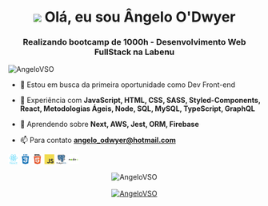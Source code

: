 <h1 align="center"><img src="https://raw.githubusercontent.com/kaueMarques/kaueMarques/master/hi.gif" width="30px"> Olá, eu sou Ângelo O'Dwyer</h1>
<h3 align="center">Realizando bootcamp de 1000h - Desenvolvimento Web FullStack na Labenu</h3>
<p align="left"> <img src="https://komarev.com/ghpvc/?username=AngeloVSO" alt="AngeloVSO" /> </p>

- 🔭 Estou em busca da primeira oportunidade como Dev Front-end

- 💬 Experiência com **JavaScript, HTML, CSS, SASS, Styled-Components, React, Metodologias Ágeis, Node, SQL, MySQL, TypeScript, GraphQL**

- 💬 Aprendendo sobre **Next, AWS, Jest, ORM, Firebase**

- 📫 Para contato **angelo_odwyer@hotmail.com**

<p align="left">
<img src="https://raw.githubusercontent.com/devicons/devicon/master/icons/react/react-original-wordmark.svg" alt="react" width="20" height="20"/>
<img src="https://raw.githubusercontent.com/devicons/devicon/master/icons/css3/css3-plain-wordmark.svg" alt="css3"  width="20" height="20"/>
<img src="https://raw.githubusercontent.com/devicons/devicon/master/icons/html5/html5-original-wordmark.svg" alt="html5"  width="20" height="20"/>
<img src="https://raw.githubusercontent.com/devicons/devicon/master/icons/javascript/javascript-original.svg" alt="javascript" width="20" height="20"/>
<img src="https://raw.githubusercontent.com/devicons/devicon/master/icons/postgresql/postgresql-original-wordmark.svg" alt="postgresql" width="20" height="20"/>
<img src="https://raw.githubusercontent.com/devicons/devicon/master/icons/nodejs/nodejs-original-wordmark.svg" alt="nodejs" width="20" height="20"/></p><p align="center">
<img src="https://github-readme-stats.vercel.app/api?username=AngeloVSO&show_icons=true" alt="AngeloVSO"/> 
</p>

<p align="center">
<a href="https://linkedin.com/in/angelo-odwyer1986/" target="blank"><img align="center" src="https://cdn.jsdelivr.net/npm/simple-icons@3.0.1/icons/linkedin.svg" alt="AngeloVSO" height="20" width="20" /></a>
</p>
